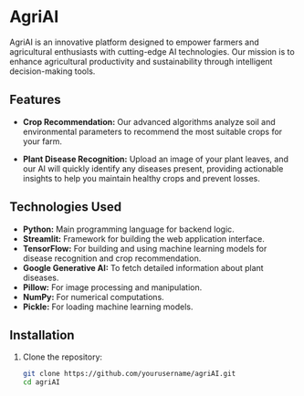# AgriAI

AgriAI is an innovative platform designed to empower farmers and agricultural enthusiasts with cutting-edge AI technologies. Our mission is to enhance agricultural productivity and sustainability through intelligent decision-making tools.

## Features

- **Crop Recommendation:** Our advanced algorithms analyze soil and environmental parameters to recommend the most suitable crops for your farm.
  
- **Plant Disease Recognition:** Upload an image of your plant leaves, and our AI will quickly identify any diseases present, providing actionable insights to help you maintain healthy crops and prevent losses.

## Technologies Used

- **Python:** Main programming language for backend logic.
- **Streamlit:** Framework for building the web application interface.
- **TensorFlow:** For building and using machine learning models for disease recognition and crop recommendation.
- **Google Generative AI:** To fetch detailed information about plant diseases.
- **Pillow:** For image processing and manipulation.
- **NumPy:** For numerical computations.
- **Pickle:** For loading machine learning models.

## Installation

1. Clone the repository:
   ```bash
   git clone https://github.com/yourusername/agriAI.git
   cd agriAI
